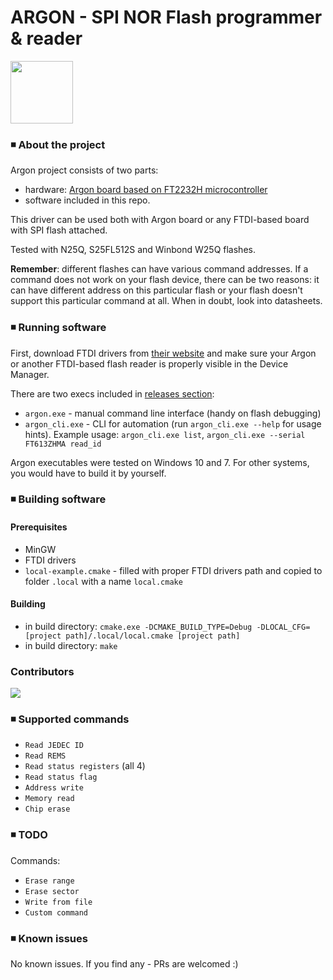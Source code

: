 # ARGON - SPI NOR Flash programmer & reader

<img align="center" width="100" height="100" src="http://alicja.space/argon-logo.png"> 

### ◾ About the project

Argon project consists of two parts: 
- hardware: [Argon board based on FT2232H microcontroller](https://github.com/alicjamusial/argon/)
- software included in this repo.

This driver can be used both with Argon board or any FTDI-based board with SPI flash attached.

Tested with N25Q, S25FL512S and Winbond W25Q flashes.

**Remember**: different flashes can have various command addresses. If a command does not work on your flash device, there can be two reasons: it can have different address on this particular flash or your flash doesn't support this particular command at all. When in doubt, look into datasheets.

### ◾ Running software
First, download FTDI drivers from [their website](https://ftdichip.com/drivers/vcp-drivers/) and make sure your Argon or another FTDI-based flash reader is properly visible in the Device Manager.


There are two execs included in [releases section](https://github.com/alicjamusial/argon-driver/releases/):
- `argon.exe` - manual command line interface (handy on flash debugging)
- `argon_cli.exe` - CLI for automation (run `argon_cli.exe --help` for usage hints). Example usage: `argon_cli.exe list`, `argon_cli.exe --serial FT613ZHMA read_id`

Argon executables were tested on Windows 10 and 7. For other systems, you would have to build it by yourself.

### ◾ Building software
#### Prerequisites
- MinGW
- FTDI drivers
- `local-example.cmake` - filled with proper FTDI drivers path and copied to folder `.local` with a name `local.cmake`
#### Building
- in build directory: `cmake.exe -DCMAKE_BUILD_TYPE=Debug -DLOCAL_CFG=[project path]/.local/local.cmake [project path]`
- in build directory: `make`

### Contributors
<a href="https://github.com/alicjamusial/argon-driver/graphs/contributors">
  <img src="https://contrib.rocks/image?repo=alicjamusial/argon-driver" />
</a>

### ◾ Supported commands
- `Read JEDEC ID`
- `Read REMS`
- `Read status registers` (all 4)
- `Read status flag`
- `Address write`
- `Memory read`
- `Chip erase`

### ◾ TODO
Commands:
- `Erase range`
- `Erase sector`
- `Write from file`
- `Custom command`

### ◾ Known issues
No known issues. If you find any - PRs are welcomed :)